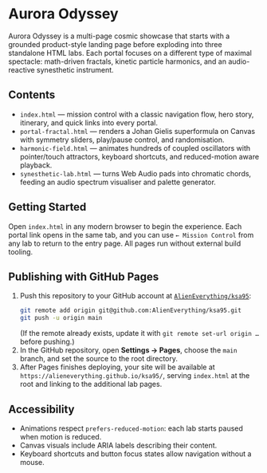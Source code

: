 # Aurora Odyssey

Aurora Odyssey is a multi-page cosmic showcase that starts with a grounded product-style landing page before exploding
into three standalone HTML labs. Each portal focuses on a different type of maximal spectacle: math-driven fractals,
kinetic particle harmonics, and an audio-reactive synesthetic instrument.

## Contents
- `index.html` — mission control with a classic navigation flow, hero story, itinerary, and quick links into every portal.
- `portal-fractal.html` — renders a Johan Gielis superformula on Canvas with symmetry sliders, play/pause control, and
  randomisation.
- `harmonic-field.html` — animates hundreds of coupled oscillators with pointer/touch attractors, keyboard shortcuts, and
  reduced-motion aware playback.
- `synesthetic-lab.html` — turns Web Audio pads into chromatic chords, feeding an audio spectrum visualiser and palette
  generator.

## Getting Started
Open `index.html` in any modern browser to begin the experience. Each portal link opens in the same tab, and you can use
`← Mission Control` from any lab to return to the entry page. All pages run without external build tooling.

## Publishing with GitHub Pages
1. Push this repository to your GitHub account at [`AlienEverything/ksa95`](https://github.com/AlienEverything/ksa95):
   ```bash
   git remote add origin git@github.com:AlienEverything/ksa95.git
   git push -u origin main
   ```
   (If the remote already exists, update it with `git remote set-url origin …` before pushing.)
2. In the GitHub repository, open **Settings → Pages**, choose the `main` branch, and set the source to the root directory.
3. After Pages finishes deploying, your site will be available at
   `https://alieneverything.github.io/ksa95/`, serving `index.html` at the root and linking to the additional lab pages.

## Accessibility
- Animations respect `prefers-reduced-motion`: each lab starts paused when motion is reduced.
- Canvas visuals include ARIA labels describing their content.
- Keyboard shortcuts and button focus states allow navigation without a mouse.
